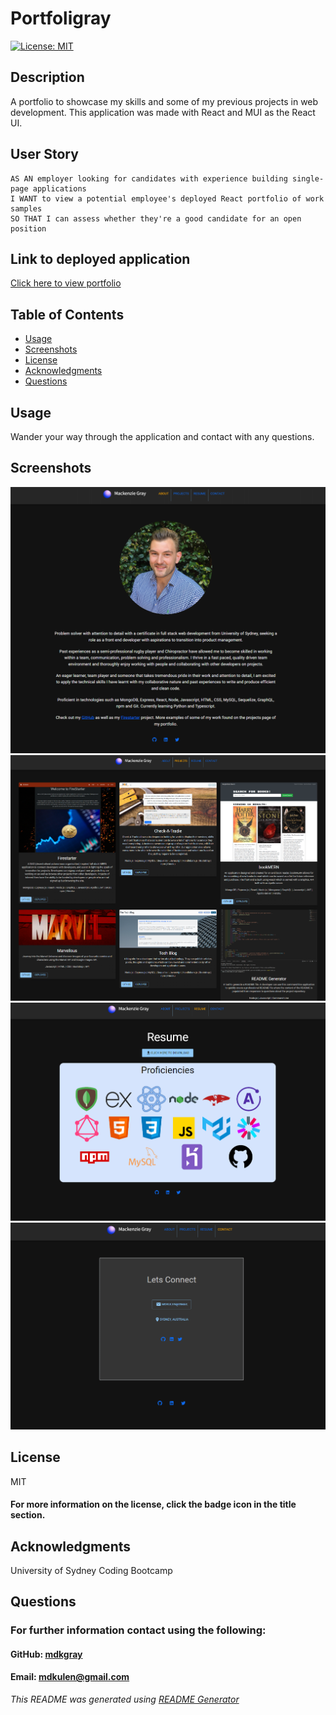 # Portfoligray

[![License: MIT](https://img.shields.io/badge/License-MIT-yellow.svg)](https://opensource.org/licenses/MIT)

## Description

A portfolio to showcase my skills and some of my previous projects in web development. This application was made with React and MUI as the React UI. 

## User Story

```
AS AN employer looking for candidates with experience building single-page applications
I WANT to view a potential employee's deployed React portfolio of work samples
SO THAT I can assess whether they're a good candidate for an open position
```

## Link to deployed application

[Click here to view portfolio](https://mdkgray.github.io/portfoligray/)

## Table of Contents

* [Usage](#Usage)
* [Screenshots](#Screenshots)
* [License](#License)
* [Acknowledgments](#Acknowledgments)
* [Questions](#Questions)

## Usage

Wander your way through the application and contact with any questions. 

## Screenshots

![Screenshot1](./public/assets/screenshots/about.png)
![Screenshot2](./public/assets/screenshots/projects.png)
![Screenshot3](./public/assets/screenshots/resume.png)
![Screenshot4](./public/assets/screenshots/contact.png)

## License

MIT

#### For more information on the license, click the badge icon in the title section.

## Acknowledgments

University of Sydney Coding Bootcamp

## Questions

### For further information contact using the following:

#### GitHub: [mdkgray](https://github.com/mdkgray)

#### Email: mdkulen@gmail.com

_This README was generated using [README Generator](https://github.com/mdkgray/README_generator)_

